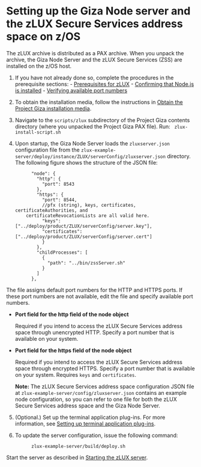 # Setting up the Giza Node server and the zLUX Secure Services address space on z/OS

The zLUX archive is distributed as a PAX archive. When you unpack the archive, the Giza Node Server and the zLUX Secure Services \(ZSS\) are installed on the z/OS host.

1.   If you have not already done so, complete the procedures in the prerequisite sections: 
    -   [Prerequisites for zLUX](premvd.md)
    -   [Confirming that Node.js is installed](mvd-instconfirmnodejsinstalled.md)
    -   [Verifying available port numbers](mvd-instverifyportnumavailable.md)
 
2. To obtain the installation media, follow the instructions in [Obtain the Project Giza installation media](installing.md).
3. Navigate to the `scripts/zlux` subdirectory of the Project Giza contents directory (where you unpacked the Project Giza PAX file). Run: ` zlux-install-script.sh`
4. Upon startup, the Giza Node Server loads the `zluxserver.json` configuration file from the `zlux-example-server/deploy/instance/ZLUX/serverConfig/zluxserver.json` directory. The following figure shows the structure of the JSON file:

    ```
          "node": {
            "http": {
              "port": 8543
            },
            "https": {
              "port": 8544,
              //pfx (string), keys, certificates, certificateAuthorities, and 
        certificateRevocationLists are all valid here.
              "keys": ["../deploy/product/ZLUX/serverConfig/server.key"],
              "certificates": ["../deploy/product/ZLUX/serverConfig/server.cert"]
              }
            },
            "childProcesses": [
              {
                "path": "../bin/zssServer.sh"
              }
            ]
          },
    ```

The file assigns default port numbers for the HTTP and HTTPS ports. If these port numbers are not available, edit the file and specify available port numbers.

 -   **Port field for the http field of the node object**

     Required if you intend to access the zLUX Secure Services address space through unencrypted HTTP. Specify a port number that is available on your system.

 -   **Port field for the https field of the node object**

     Required if you intend to access the zLUX Secure Services address space through encrypted HTTPS. Specify a port number that is available on your system. Requires `keys` and `certificates`.

     **Note:** The zLUX Secure Services address space configuration JSON file at `zlux-example-server/config/zluxserver.json` contains an example node configuration, so you can refer to one file for both the zLUX Secure Services address space and the Giza Node Server.

5.  (Optional.) Set up the terminal application plug-ins. For more information, see [Setting up terminal application plug-ins](mvd-settingupterminalapps.md).    

6. To update the server configuration, issue the following command:

     ```
           zlux-example-server/build/deploy.sh
     ```

     
Start the server as described in [Starting the zLUX server](mvd-startzluxserver.md).

